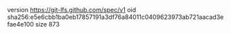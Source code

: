 version https://git-lfs.github.com/spec/v1
oid sha256:e5e6cbb1ba0eb17857191a3df76a84011c0409623973ab721aacad3efae4e100
size 873
